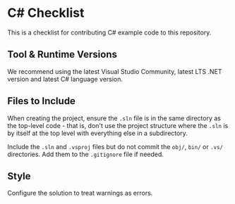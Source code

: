 # C# Checklist
This is a checklist for contributing C# example code to this repository.

## Tool & Runtime Versions
We recommend using the latest Visual Studio Community, latest LTS .NET version and latest C# language version.

## Files to Include
When creating the project, ensure the `.sln` file is in the same directory as the top-level
code - that is, don't use the project structure where the `.sln` is by itself at the top level
with everything else in a subdirectory.

Include the `.sln` and `.vsproj` files but do not commit the `obj/`, `bin/` or `.vs/` directories.
Add them to the `.gitignore` file if needed.

## Style
Configure the solution to treat warnings as errors.
